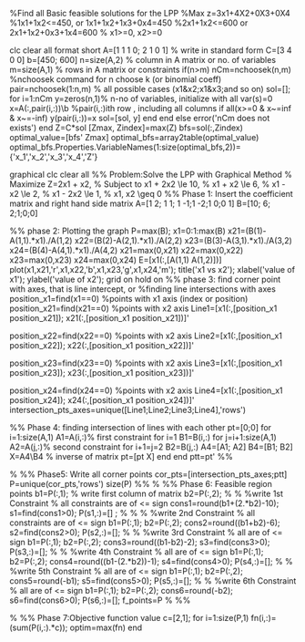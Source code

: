 %Find all Basic feasible solutions for the LPP
%Max z=3x1+4X2+0X3+0X4
%1x1+1x2<=450, or 1x1+1x2+1x3+0x4=450
%2x1+1x2<=600 or 2x1+1x2+0x3+1x4=600
% x1>=0, x2>=0

clc
clear all
format short
A=[1 1 1 0; 2 1 0 1] % write in standard form
C=[3 4 0 0]
b=[450; 600]
n=size(A,2) % column in A matrix or no. of variables
m=size(A,1) % rows in A matrix or constraints
if(n>m)
nCm=nchoosek(n,m) %nchoosek command for n choose k (or binomial coeff)
pair=nchoosek(1:n,m) % all possible cases (x1&x2;x1&x3;and so on)
sol=[];
   for i=1:nCm
    y=zeros(n,1)% n-no of variables, initialize with all var(s)=0
    x=A(:,pair(i,:))\b %pair(i,:)ith row , including all columns
    if all(x>=0 & x~=inf & x~=-inf)
    y(pair(i,:))=x
    sol=[sol, y]
   end
  end
else
    error('nCm does not exists')
end
Z=C*sol
[Zmax, Zindex]=max(Z)
bfs=sol(:,Zindex)
optimal_value=[bfs' Zmax]
optimal_bfs=array2table(optimal_value)
optimal_bfs.Properties.VariableNames(1:size(optimal_bfs,2))={'x_1','x_2','x_3','x_4','Z'}


















graphical
clc
clear all
%% Problem:Solve the LPP with Graphical Method 
	% Maximize Z=2x1 + x2,
 % Subject to          x1 + 2x2 \le 10,
                  %    x1 + x2 \le 6,
                  %    x1 - x2 \le 2,
                  %    x1 - 2x2 \le 1,
                  %    x1, x2 \geq 0
%% Phase 1: Insert the coefficient matrix and right hand side matrix
A=[1 2; 1 1; 1 -1;1 -2;1 0;0 1]
B=[10; 6; 2;1;0;0]

%% phase 2: Plotting the graph
P=max(B);
x1=0:1:max(B)
x21=(B(1)-A(1,1).*x1)./A(1,2)
x22=(B(2)-A(2,1).*x1)./A(2,2)
x23=(B(3)-A(3,1).*x1)./A(3,2)
x24=(B(4)-A(4,1).*x1)./A(4,2)
x21=max(0,x21)
x22=max(0,x22)
x23=max(0,x23)
x24=max(0,x24)
E=[x1(:,[A(1,1) A(1,2)])]
plot(x1,x21,'r',x1,x22,'b',x1,x23,'g',x1,x24,'m');
title('x1 vs x2');
xlabel('value of x1');
ylabel('value of x2');
grid on
hold on
%% phase 3: find corner point with axes, that is line intercept, or 
%finding line intersections with axes 
position_x1=find(x1==0) %points with x1 axis (index or position)
position_x21=find(x21==0) %points with x2   axis
Line1=[x1(:,[position_x1 position_x21]); x21(:,[position_x1 position_x21])]'

position_x22=find(x22==0) %points with x2   axis
Line2=[x1(:,[position_x1 position_x22]); x22(:,[position_x1 position_x22])]'

position_x23=find(x23==0) %points with x2   axis
Line3=[x1(:,[position_x1 position_x23]); x23(:,[position_x1 position_x23])]'

position_x24=find(x24==0)  %points with x2   axis
Line4=[x1(:,[position_x1 position_x24]); x24(:,[position_x1 position_x24])]'
intersection_pts_axes=unique([Line1;Line2;Line3;Line4],'rows')

%% Phase 4: finding intersection of lines with each other
  pt=[0;0]
for i=1:size(A,1)
    A1=A(i,:)% first constraint for i=1
    B1=B(i,:)
    for j=i+1:size(A,1)
    A2=A(j,:)% second constraint for i+1=j=2
    B2=B(j,:)
    A4=[A1; A2]
    B4=[B1; B2]
    X=A4\B4 % inverse of matrix
    pt=[pt X]
end
end
   ptt=pt'
   %% 
   
%  %% Phase5: Write all corner points
 cor_pts=[intersection_pts_axes;ptt]
 P=unique(cor_pts,'rows')
 size(P)
 %% 
%  %% Phase 6: Feasible region points
   b1=P(:,1); % write first column of matrix
  b2=P(:,2);
% % %write 1st Constraint % all constraints are of <= sign
cons1=round(b1+(2.*b2)-10);
 s1=find(cons1>0);
  P(s1,:)=[] ;
% % % %write 2nd Constraint % all constraints are of <= sign
   b1=P(:,1);
  b2=P(:,2);
  cons2=round((b1+b2)-6);
  s2=find(cons2>0);
 P(s2,:)=[];
% % %write 3rd Constraint % all  are of <= sign
  b1=P(:,1);
  b2=P(:,2);
  cons3=round((b1-b2)-2);
  s3=find(cons3>0);
  P(s3,:)=[];
% % %write 4th Constraint % all  are of <= sign
  b1=P(:,1);
  b2=P(:,2);
  cons4=round((b1-(2.*b2))-1);
  s4=find(cons4>0);
  P(s4,:)=[];
  % % %write 5th Constraint % all  are of <= sign
  b1=P(:,1);
  b2=P(:,2);
  cons5=round(-b1);
  s5=find(cons5>0);
  P(s5,:)=[];
  % % %write 6th Constraint % all  are of <= sign
  b1=P(:,1);
  b2=P(:,2);
  cons6=round(-b2);
  s6=find(cons6>0);
  P(s6,:)=[];
  f_points=P
% 
%% 

% %% Phase 7:Objective function value
  c=[2,1];
 for i=1:size(P,1)
    fn(i,:)=(sum(P(i,:).*c));
 optim=max(fn)
end
